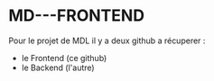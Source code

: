 # MD---FRONTEND

Pour le projet de MDL il y a deux github a récuperer : 

- le Frontend (ce github)
- le Backend (l'autre) 

